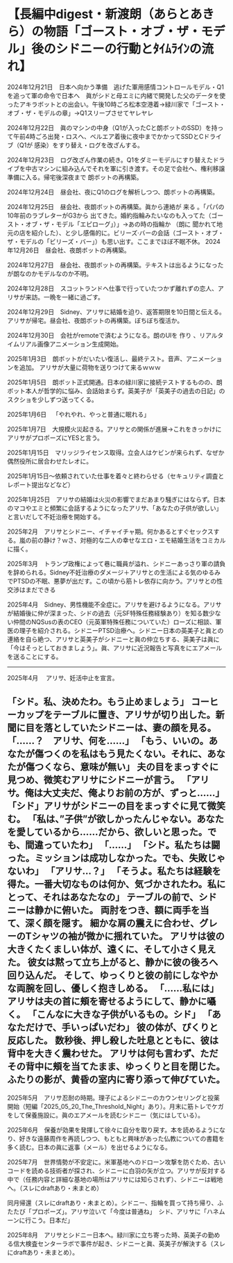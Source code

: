 # 【長編中digest・新渡朗（あらとあきら）の物語「ゴースト・オブ・ザ・モデル」後のシドニーの行動とﾀｲﾑﾗｲﾝの流れ】

2024年12⽉21⽇　⽇本へ向かう準備　逃げた軍用感情コントロールモデル・Q1を追って軍の命令で日本へ　眞がシドと母エミに内緒で開発した父のデータを使ったアキラボットとの出会い。午後10時ごろ松本空港着→緑川家で「ゴースト・オブ・ザ・モデルの章」→Q1スリープさせてヤレヤレ 

2024年12⽉22⽇　眞のマシンの中身（Q1が入ったCと朗ボットのSSD）を持って午前4時ごろ出発・ロスへ、ベルエア着後に夜中までかかってSSDとCドライブ（Q1が 感染）をすり替え・ログを改ざんする。 

2024年12⽉23⽇ ログ改ざん作業の続き。Q1をダミーモデルにすり替えたドライブを中古マシンに組み込んでそれを軍に引き渡す。その足で会社へ、権利移譲準備に入る。帰宅後深夜まで 朗ボットの再構築。

 2024年12⽉24⽇　昼会社、夜にQ1のログを解析しつつ、朗ボットの再構築。 

2024年12⽉25⽇ 昼会社、夜朗ボットの再構築。眞から連絡が 来る 。「パパの10年前のラブレターがG3から 出てきた。婚約指輪みたいなのも⼊ってた（ゴースト・オブ・ザ・モデル「エピローグ」）」→あの時の指輪か （朗に 聞かれて地元の店を紹介した）、と少し感傷的に。ビリーズ‧バーの会話（ゴースト・オブ・ザ・モデルの「ビリーズ・バー」）も思い出す。ここまでほぼ不眠不休。 2024年12⽉26⽇ 昼会社、夜朗ボットの再構築。 

2024年12⽉27⽇ 昼会社、夜朗ボットの再構築。テキストは出るようになったが朗なのかモデルなのか不明。 

2024年12⽉28⽇ スコットランドへ仕事で行っていたつかず離れずの恋⼈、アリサが来訪。⼀晩を⼀緒に過ごす。

 2024年12⽉29⽇ Sidney、アリサに結婚を迫り、返答期限を10日間と伝える。アリサが帰宅。昼会社、夜朗ボットの再構築。ぼちぼち復活か。 

2024年12⽉30⽇ 会社がremoteで済むようになる。朗のUIを 作り 、リアルタイムリアル画像アニメーション生成開始。

2025年1⽉3⽇ 朗ボットがだいたい復活し、最終テスト。⾳声、アニメーションを追加。 アリサが大量に荷物を送りつけて来るｗｗｗ

2025年1⽉5⽇ 朗ボット正式開通。⽇本の緑川家に接続テストするものの、朗ボット本⼈が哲学的に悩み、会話始まらず。英美⼦が「英美⼦の過去の⽇記」のスクショを少しずつ送ってくる。 

2025年1⽉6⽇ 「やれやれ、やっと普通に眠れる」 

2025年1⽉7⽇ ⼤規模⽕災起きる。アリサとの関係が進展→これをきっかけにアリサがプロポーズにYESと言う。 

2025年1⽉15⽇ マリッジライセンス取得。立会人はケビンが来られず、なぜか偶然役所に居合わせたレオに。

2025年1⽉15⽇～依頼されていた仕事を着々と終わらせる（セキュリティ調査とレポート提出などなど） 

2025年1⽉25⽇　アリサの結婚は火災の影響でまだあまり騒ぎにはならず。日本のマコやエミと頻繁に会話するようになったアリサ、「あなたの子供が欲しい」と言いだして不妊治療を開始する。

2025年2⽉　アリサとシドニー、イチャイチャ期。何かあるとすぐセックスする。嵐の前の静け？ｗさ、対極的な二人の幸せなエロ・エモ結婚生活をコミカルに描く。

2025年3⽉　トランプ政権によって巷に職員が溢れ、シドニーあっさり軍の請負を辞められる。Sidney不妊治療のダメージ＋アリサとの生活による気のゆるみでPTSDの不眠、悪夢が出だす。この頃から筋トレ依存に向かう。アリサとの性交渉はまだできる

2025年4⽉　Sidney、男性機能不全症に。アリサを避けるようになる。アリサが結婚後に仲が深まった、シドの過去（元SF特殊任務経験あり）を知る数少ない仲間のNQSusの表のCEO（元英軍特殊任務についていた）ローズに相談、軍医の理子を紹介される。シドニーPTSD治療へ。シドニー日本の英美子と眞との連絡を自ら絶つ、アリサと英美子がシドニーと眞の仲立ちする、英美子は眞に「今はそっとしておきましょう」。眞、アリサに近況報告と写真をにエアメールを送ることにする。


---
2025年4⽉　
アリサ、妊活中止を宣言。

「シド。私、決めたわ。もう止めましょう」
コーヒーカップをテーブルに置き、アリサが切り出した。新聞に目を落としていたシドニーは、妻の顔を見る。 
「……？　アリサ、何を……」 
「もう、いいの。あなたが傷つくのを私はもう見たくない。それに、あなたが傷つくなら、意味が無い」 
夫の目をまっすぐに見つめ、微笑むアリサにシドニーが言う。 
「アリサ。俺は大丈夫だ、俺よりお前の方が、ずっと……」 
「シド」アリサがシドニーの目をまっすぐに見て微笑む。
「私は、”子供”が欲しかったんじゃない。あなたを愛しているから……だから、欲しいと思った。でも、間違っていたわ」 
「……」 
「シド。私たちは闘った。ミッションは成功しなかった。でも、失敗じゃないわ」 
「アリサ…？」 
「そうよ。私たちは経験を得た。一番大切なものは何か、気づかされたわ。私にとって、それはあなたなの」 
テーブルの前で、シドニーは静かに俯いた。 
両肘をつき、額に両手を当て、深く顔を隠す。 細かな肩の震えに合わせ、グレーのTシャツの袖が微かに揺れていた。 
アリサは彼の大きくたくましい体が、遠くに、そして小さく見えた。 
彼女は黙って立ち上がると、静かに彼の後ろへ回り込んだ。 そして、ゆっくりと彼の前にしなやかな両腕を回し、優しく抱きしめる。 
「……私には」 
アリサは夫の首に頬を寄せるようにして、静かに囁く。 
「こんなに大きな子供がいるもの。シド」 
「あなただけで、手いっぱいだわ」 
彼の体が、ぴくりと反応した。 
数秒後、押し殺した吐息とともに、彼は背中を大きく震わせた。 
アリサは何も言わず、ただその背中に頬を当てたまま、ゆっくりと目を閉じた。 
ふたりの影が、黄昏の室内に寄り添って伸びていた。
---

2025年5⽉　アリサ忍耐の時期。理子によるシドニーのカウンセリングと投薬開始（短編「2025_05_20_The_Threshold_Night」あり）。月末に筋トレでケガをして保養施設に。眞のエアメールを読むシドニー（気にはしている）。

2025年6⽉　保養が効果を発揮して徐々に自分を取り戻す。本を読めるようになり、好きな遠藤周作を再読しつつ、もともと興味があった仏教についての書籍を多く読む。日本の眞に返事（メール）を出せるようになる。　

2025年7⽉　世界情勢が不安定に。米軍基地へのドローン攻撃を防ぐため、古いコードを読める技術者が探され、シドニーに白羽の矢が立つ。アリサが反対する中で（任務内容と詳細な基地の場所はアリサには知らされず）、シドニーは戦地へ。（スレにdraftあり・未まとめ）

同月帰還（スレにdraftあり・未まとめ）。シドニー、指輪を買って持ち帰り、ふたたび「プロポーズ」。アリサ泣いて「今度は普通ね」　シド、アリサに「ハネムーンに行こう。日本だ」

2025年8⽉　アリサとシドニー日本へ。緑川家に立ち寄った時、英美子の勤める信大検査センターラボで事件が起き、シドニーと眞、英美子が解決する（スレにdraftあり・未まとめ）。
